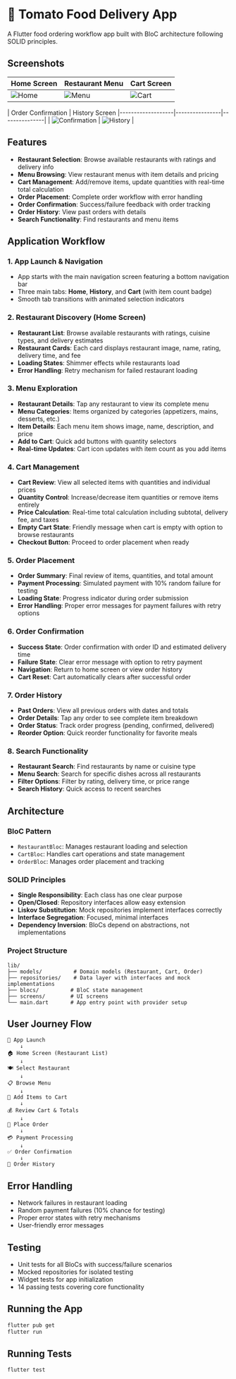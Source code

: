 # 🍅 Tomato Food Delivery App

A Flutter food ordering workflow app built with BloC architecture following SOLID principles.

## Screenshots

<!-- Add your app screenshots here -->

| Home Screen | Restaurant Menu | Cart Screen |
|-------------|-----------------|-------------|
| ![Home](screenshots/home.jpg) | ![Menu](screenshots/menu.jpg) | ![Cart](screenshots/cart.jpg) |

| Order Confirmation | History Screen 
|-------------------|----------------|---------------|
| ![Confirmation](screenshots/order_confirmation.jpg) | ![History](screenshots/history.jpg) |

## Features

- **Restaurant Selection**: Browse available restaurants with ratings and delivery info
- **Menu Browsing**: View restaurant menus with item details and pricing
- **Cart Management**: Add/remove items, update quantities with real-time total calculation
- **Order Placement**: Complete order workflow with error handling
- **Order Confirmation**: Success/failure feedback with order tracking
- **Order History**: View past orders with details
- **Search Functionality**: Find restaurants and menu items

## Application Workflow

### 1. App Launch & Navigation
- App starts with the main navigation screen featuring a bottom navigation bar
- Three main tabs: **Home**, **History**, and **Cart** (with item count badge)
- Smooth tab transitions with animated selection indicators

### 2. Restaurant Discovery (Home Screen)
- **Restaurant List**: Browse available restaurants with ratings, cuisine types, and delivery estimates
- **Restaurant Cards**: Each card displays restaurant image, name, rating, delivery time, and fee
- **Loading States**: Shimmer effects while restaurants load
- **Error Handling**: Retry mechanism for failed restaurant loading

### 3. Menu Exploration
- **Restaurant Details**: Tap any restaurant to view its complete menu
- **Menu Categories**: Items organized by categories (appetizers, mains, desserts, etc.)
- **Item Details**: Each menu item shows image, name, description, and price
- **Add to Cart**: Quick add buttons with quantity selectors
- **Real-time Updates**: Cart icon updates with item count as you add items

### 4. Cart Management
- **Cart Review**: View all selected items with quantities and individual prices
- **Quantity Control**: Increase/decrease item quantities or remove items entirely
- **Price Calculation**: Real-time total calculation including subtotal, delivery fee, and taxes
- **Empty Cart State**: Friendly message when cart is empty with option to browse restaurants
- **Checkout Button**: Proceed to order placement when ready

### 5. Order Placement
- **Order Summary**: Final review of items, quantities, and total amount
- **Payment Processing**: Simulated payment with 10% random failure for testing
- **Loading State**: Progress indicator during order submission
- **Error Handling**: Proper error messages for payment failures with retry options

### 6. Order Confirmation
- **Success State**: Order confirmation with order ID and estimated delivery time
- **Failure State**: Clear error message with option to retry payment
- **Navigation**: Return to home screen or view order history
- **Cart Reset**: Cart automatically clears after successful order

### 7. Order History
- **Past Orders**: View all previous orders with dates and totals
- **Order Details**: Tap any order to see complete item breakdown
- **Order Status**: Track order progress (pending, confirmed, delivered)
- **Reorder Option**: Quick reorder functionality for favorite meals

### 8. Search Functionality
- **Restaurant Search**: Find restaurants by name or cuisine type
- **Menu Search**: Search for specific dishes across all restaurants
- **Filter Options**: Filter by rating, delivery time, or price range
- **Search History**: Quick access to recent searches

## Architecture

### BloC Pattern
- `RestaurantBloc`: Manages restaurant loading and selection
- `CartBloc`: Handles cart operations and state management
- `OrderBloc`: Manages order placement and tracking

### SOLID Principles
- **Single Responsibility**: Each class has one clear purpose
- **Open/Closed**: Repository interfaces allow easy extension
- **Liskov Substitution**: Mock repositories implement interfaces correctly
- **Interface Segregation**: Focused, minimal interfaces
- **Dependency Inversion**: BloCs depend on abstractions, not implementations

### Project Structure
```
lib/
├── models/          # Domain models (Restaurant, Cart, Order)
├── repositories/    # Data layer with interfaces and mock implementations
├── blocs/          # BloC state management
├── screens/        # UI screens
└── main.dart       # App entry point with provider setup
```

## User Journey Flow

```
📱 App Launch
    ↓
🏠 Home Screen (Restaurant List)
    ↓
🍽️ Select Restaurant
    ↓
📋 Browse Menu
    ↓
🛒 Add Items to Cart
    ↓
💰 Review Cart & Totals
    ↓
📝 Place Order
    ↓
💳 Payment Processing
    ↓
✅ Order Confirmation
    ↓
📜 Order History
```

## Error Handling

- Network failures in restaurant loading
- Random payment failures (10% chance for testing)
- Proper error states with retry mechanisms
- User-friendly error messages

## Testing

- Unit tests for all BloCs with success/failure scenarios
- Mocked repositories for isolated testing
- Widget tests for app initialization
- 14 passing tests covering core functionality

## Running the App

```bash
flutter pub get
flutter run
```

## Running Tests

```bash
flutter test
```
